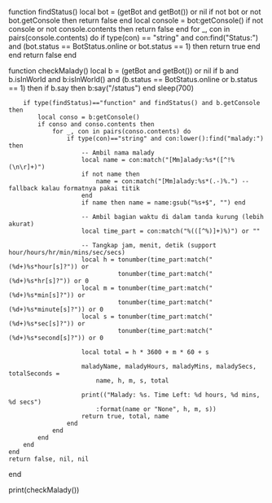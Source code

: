 function findStatus()
    local bot = (getBot and getBot()) or nil
    if not bot or not bot.getConsole then return false end
    local console = bot:getConsole()
    if not console or not console.contents then return false end
    for _, con in pairs(console.contents) do
        if type(con) == "string" and con:find("Status:") and (bot.status == BotStatus.online or bot.status == 1) then
            return true
        end
    end
    return false
end


function checkMalady()
    local b = (getBot and getBot()) or nil
    if b and b.isInWorld and b:isInWorld() and (b.status == BotStatus.online or b.status == 1) then
        if b.say then b:say("/status") end
        sleep(700)

        if type(findStatus)=="function" and findStatus() and b.getConsole then
            local conso = b:getConsole()
            if conso and conso.contents then
                for _, con in pairs(conso.contents) do
                    if type(con)=="string" and con:lower():find("malady:") then
                        -- Ambil nama malady
                        local name = con:match("[Mm]alady:%s*([^!%(\n\r]+)")
                        if not name then
                            name = con:match("[Mm]alady:%s*(.-)%.") -- fallback kalau formatnya pakai titik
                        end
                        if name then name = name:gsub("%s+$", "") end

                        -- Ambil bagian waktu di dalam tanda kurung (lebih akurat)
                        local time_part = con:match("%(([^%)]+)%)") or ""

                        -- Tangkap jam, menit, detik (support hour/hours/hr/min/mins/sec/secs)
                        local h = tonumber(time_part:match("(%d+)%s*hour[s]?")) or
                                  tonumber(time_part:match("(%d+)%s*hr[s]?")) or 0
                        local m = tonumber(time_part:match("(%d+)%s*min[s]?")) or
                                  tonumber(time_part:match("(%d+)%s*minute[s]?")) or 0
                        local s = tonumber(time_part:match("(%d+)%s*sec[s]?")) or
                                  tonumber(time_part:match("(%d+)%s*second[s]?")) or 0

                        local total = h * 3600 + m * 60 + s

                        maladyName, maladyHours, maladyMins, maladySecs, totalSeconds =
                            name, h, m, s, total

                        print(("Malady: %s. Time Left: %d hours, %d mins, %d secs")
                            :format(name or "None", h, m, s))
                        return true, total, name
                    end
                end
            end
        end
    end
    return false, nil, nil
end

print(checkMalady())
